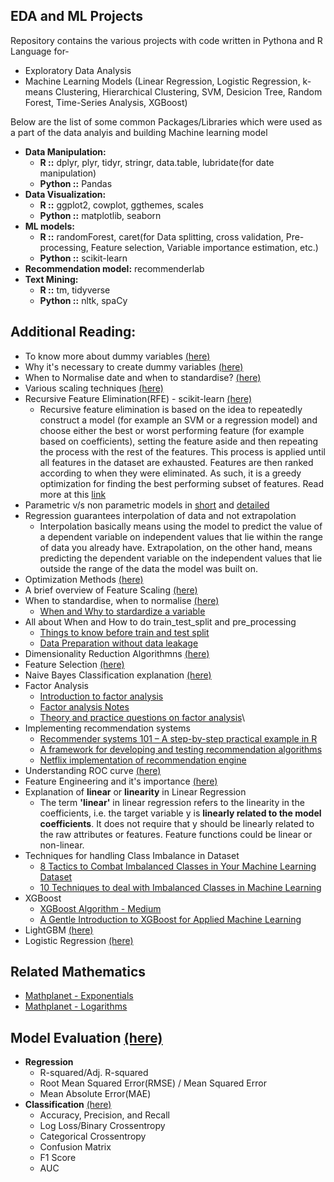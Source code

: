 ## EDA and ML Projects
Repository contains the various projects with code written in Pythona and R Language for-
* Exploratory Data Analysis
* Machine Learning Models (Linear Regression, Logistic Regression, k-means Clustering, Hierarchical Clustering, SVM, Desicion Tree, Random Forest, Time-Series Analysis, XGBoost)

Below are the list of some common Packages/Libraries which were used as a part of the data analyis and building Machine learning model
* **Data Manipulation:** 
  - **R ::** dplyr, plyr, tidyr, stringr, data.table, lubridate(for date manipulation)
  - **Python ::** Pandas
* **Data Visualization:** 
  - **R ::** ggplot2, cowplot, ggthemes, scales
  - **Python ::** matplotlib, seaborn
* **ML models:** 
  - **R ::** randomForest, caret(for Data splitting, cross validation, Pre-processing, Feature selection, Variable importance estimation, etc.)
  - **Python ::** scikit-learn
* **Recommendation model:** recommenderlab
* **Text Mining:** 
  - **R ::** tm, tidyverse
  - **Python ::** nltk, spaCy

## Additional Reading:

- To know more about dummy variables [(here)](https://stats.idre.ucla.edu/other/mult-pkg/faq/general/faqwhat-is-dummy-coding)
- Why it's necessary to create dummy variables [(here)](https://stats.stackexchange.com/questions/89533/convert-a-categorical-variable-to-a-numerical-variable-prior-to-regression)
- When to Normalise date and when to standardise? [(here)](https://stackoverflow.com/questions/32108179/linear-regression-normalization-vs-standardization)
- Various scaling techniques [(here)](https://en.wikipedia.org/wiki/Feature_scaling)
- Recursive Feature Elimination(RFE) - scikit-learn [(here)](https://scikit-learn.org/stable/modules/generated/sklearn.feature_selection.RFE.html)
  - Recursive feature elimination is based on the idea to repeatedly construct a model (for example an SVM or a regression model) and choose either the best or worst performing feature (for example based on coefficients), setting the feature aside and then repeating the process with the rest of the features. This process is applied until all features in the dataset are exhausted. Features are then ranked according to when they were eliminated. As such, it is a greedy optimization for finding the best performing subset of features. Read more at this [link](http://blog.datadive.net/selecting-good-features-part-iv-stability-selection-rfe-and-everything-side-by-side/)
- Parametric v/s non parametric models in [short](https://stats.stackexchange.com/questions/268638/what-exactly-is-the-difference-between-a-parametric-and-non-parametric-model) and [detailed](https://machinelearningmastery.com/parametric-and-nonparametric-machine-learning-algorithms/)
- Regression guarantees interpolation of data and not extrapolation
  - Interpolation basically means using the model to predict the value of a dependent variable on independent values that lie within the range of data you already have. Extrapolation, on the other hand, means predicting the dependent variable on the independent values that lie outside the range of the data the model was built on.
- Optimization Methods [(here)](https://www.springer.com/cda/content/document/cda_downloaddocument/9783642378454-c2.pdf?SGWID=0-0-45-1425030-p175100176)
- A brief overview of Feature Scaling [(here)](https://en.wikipedia.org/wiki/Feature_scaling)
- When to standardise, when to normalise [(here)](https://stackoverflow.com/questions/32108179/linear-regression-normalization-vs-standardization)
  - [When and Why to stardardize a variable](https://www.listendata.com/2017/04/how-to-standardize-variable-in-regression.html)
- All about When and How to do train_test_split and pre_processing
  - [Things to know before train and test split](https://towardsdatascience.com/3-things-you-need-to-know-before-you-train-test-split-869dfabb7e50)
  - [Data Preparation without data leakage](https://machinelearningmastery.com/data-preparation-without-data-leakage/)
- Dimensionality Reduction Algorithmns [(here)](https://machinelearningmastery.com/dimensionality-reduction-algorithms-with-python/)
- Feature Selection [(here)](https://machinelearningmastery.com/feature-selection-machine-learning-python/)
- Naive Bayes Classification explanation [(here)](https://stackoverflow.com/questions/10059594/a-simple-explanation-of-naive-bayes-classification)
- Factor Analysis
  - [Introduction to factor analysis](http://www.tqmp.org/RegularArticles/vol09-2/p079/p079.pdf)
  - [Factor analysis Notes](http://cs229.stanford.edu/notes2020spring/cs229-notes9.pdf)
  - [Theory and practice questions on factor analysis](http://www.yorku.ca/ptryfos/f1400.pdf)\
- Implementing recommendation systems
  - [Recommender systems 101 – A step-by-step practical example in R](https://www.r-bloggers.com/recommender-systems-101-a-step-by-step-practical-example-in-r/)
  - [A framework for developing and testing recommendation algorithms](https://cran.r-project.org/web/packages/recommenderlab/vignettes/recommenderlab.pdf)
  - [Netflix implementation of recommendation engine](https://medium.com/netflix-techblog/netflix-recommendations-beyond-the-5-stars-part-1-55838468f429)
- Understanding ROC curve [(here)](https://stats.stackexchange.com/questions/105501/understanding-roc-curve)
- Feature Engineering and it's importance [(here)](https://machinelearningmastery.com/discover-feature-engineering-how-to-engineer-features-and-how-to-get-good-at-it/)
- Explanation of **linear** or **linearity** in Linear Regression
  - The term **'linear'** in linear regression refers to the linearity in the coefficients, i.e. the target variable y is **linearly related to the model coefficients**. It does not require that y should be linearly related to the raw attributes or features. Feature functions could be linear or non-linear.
- Techniques for handling Class Imbalance in Dataset
  - [8 Tactics to Combat Imbalanced Classes in Your Machine Learning Dataset](https://machinelearningmastery.com/tactics-to-combat-imbalanced-classes-in-your-machine-learning-dataset/)
  - [10 Techniques to deal with Imbalanced Classes in Machine Learning](https://www.analyticsvidhya.com/blog/2020/07/10-techniques-to-deal-with-class-imbalance-in-machine-learning/)
- XGBoost
  - [XGBoost Algorithm - Medium](https://towardsdatascience.com/https-medium-com-vishalmorde-xgboost-algorithm-long-she-may-rein-edd9f99be63d)
  - [A Gentle Introduction to XGBoost for Applied Machine Learning](https://machinelearningmastery.com/gentle-introduction-xgboost-applied-machine-learning/)
- LightGBM [(here)](https://medium.com/@pushkarmandot/https-medium-com-pushkarmandot-what-is-lightgbm-how-to-implement-it-how-to-fine-tune-the-parameters-60347819b7fc)
- Logistic Regression [(here)](https://towardsdatascience.com/introduction-to-logistic-regression-66248243c148)

## Related Mathematics
- [Mathplanet - Exponentials](https://www.mathplanet.com/education/algebra-1/exponents-and-exponential-functions/properties-of-exponents)
- [Mathplanet - Logarithms](https://www.mathplanet.com/education/algebra-2/exponential-and-logarithmic-functions/logarithm-property)

## Model Evaluation [(here)](https://machinelearningmastery.com/metrics-evaluate-machine-learning-algorithms-python/)
  - **Regression**
    - R-squared/Adj. R-squared
    - Root Mean Squared Error(RMSE) / Mean Squared Error
    - Mean Absolute Error(MAE)
  - **Classification** [(here)](https://towardsdatascience.com/the-5-classification-evaluation-metrics-you-must-know-aa97784ff226)
    - Accuracy, Precision, and Recall
    - Log Loss/Binary Crossentropy
    - Categorical Crossentropy
    - Confusion Matrix
    - F1 Score
    - AUC

